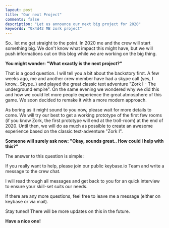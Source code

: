 ```yaml
---
layout: post
title: "Our next Project"
comments: false
description: "Let us announce our next big project for 2020"
keywords: "0x4d42 MB zork project"
---
```


So.. let me get straight to the point. In 2020 me and the crew will start something big.
We don't know what impact this might have, but we will push informations out on this blog while we are working on the big thing.

**You might wonder: "What exactly is the next project?"**

That is a good question. I will tell you a bit about the backstory first.
A few weeks ago, me and another crew member have had a skype call (yes, I know.. Skype..) and played the great classic text adventure "Zork I - The underground empire". On the same evening we wondered why we did this and how we could let more people experience the great atmosphere of this game. We soon decided to remake it with a more modern approach.

As boring as it might sound to you now, please wait for more details to come. We will try our best to get a working prototype of the first few rooms (if you know Zork, the first prototype will end at the troll-room) at the end of 2020. Until then, we will do as much as possible to create an awesome experience based on the classic text-adventure "Zork I".

**Someone will surely ask now: "Okay, sounds great.. How could I help with this?"**

The answer to this question is simple:

If you really want to help, please join our public keybase.io Team and write a message to the crew chat.

I will read through all messages and get back to you for an quick interview to ensure your skill-set suits our needs.


If there are any more questions, feel free to leave me a message (either on keybase or via mail).


Stay tuned! There will be more updates on this in the future.

**Have a nice one!**
